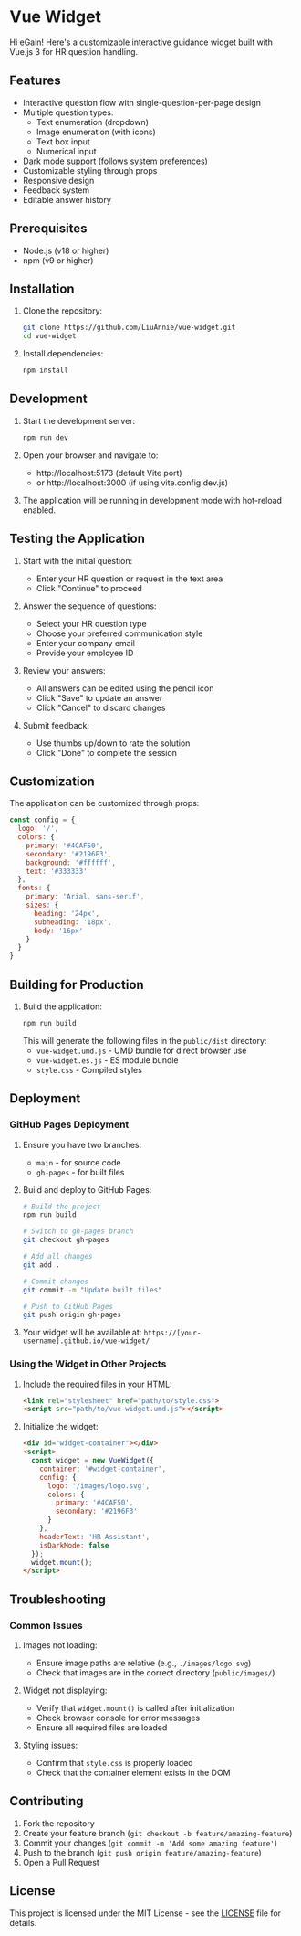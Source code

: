 # Vue Widget

Hi eGain! Here's a customizable interactive guidance widget built with Vue.js 3 for HR question handling.

## Features

- Interactive question flow with single-question-per-page design
- Multiple question types:
  - Text enumeration (dropdown)
  - Image enumeration (with icons)
  - Text box input
  - Numerical input
- Dark mode support (follows system preferences)
- Customizable styling through props
- Responsive design
- Feedback system
- Editable answer history

## Prerequisites

- Node.js (v18 or higher)
- npm (v9 or higher)

## Installation

1. Clone the repository:
   ```bash
   git clone https://github.com/LiuAnnie/vue-widget.git
   cd vue-widget
   ```

2. Install dependencies:
   ```bash
   npm install
   ```

## Development

1. Start the development server:
   ```bash
   npm run dev
   ```

2. Open your browser and navigate to:
   - http://localhost:5173 (default Vite port)
   - or http://localhost:3000 (if using vite.config.dev.js)

3. The application will be running in development mode with hot-reload enabled.

## Testing the Application

1. Start with the initial question:
   - Enter your HR question or request in the text area
   - Click "Continue" to proceed

2. Answer the sequence of questions:
   - Select your HR question type
   - Choose your preferred communication style
   - Enter your company email
   - Provide your employee ID

3. Review your answers:
   - All answers can be edited using the pencil icon
   - Click "Save" to update an answer
   - Click "Cancel" to discard changes

4. Submit feedback:
   - Use thumbs up/down to rate the solution
   - Click "Done" to complete the session

## Customization

The application can be customized through props:

```javascript
const config = {
  logo: '/',
  colors: {
    primary: '#4CAF50',
    secondary: '#2196F3',
    background: '#ffffff',
    text: '#333333'
  },
  fonts: {
    primary: 'Arial, sans-serif',
    sizes: {
      heading: '24px',
      subheading: '18px',
      body: '16px'
    }
  }
}
```

## Building for Production

1. Build the application:
   ```bash
   npm run build
   ```
   This will generate the following files in the `public/dist` directory:
   - `vue-widget.umd.js` - UMD bundle for direct browser use
   - `vue-widget.es.js` - ES module bundle
   - `style.css` - Compiled styles

## Deployment

### GitHub Pages Deployment

1. Ensure you have two branches:
   - `main` - for source code
   - `gh-pages` - for built files

2. Build and deploy to GitHub Pages:
   ```bash
   # Build the project
   npm run build

   # Switch to gh-pages branch
   git checkout gh-pages

   # Add all changes
   git add .

   # Commit changes
   git commit -m "Update built files"

   # Push to GitHub Pages
   git push origin gh-pages
   ```

3. Your widget will be available at:
   `https://[your-username].github.io/vue-widget/`

### Using the Widget in Other Projects

1. Include the required files in your HTML:
   ```html
   <link rel="stylesheet" href="path/to/style.css">
   <script src="path/to/vue-widget.umd.js"></script>
   ```

2. Initialize the widget:
   ```html
   <div id="widget-container"></div>
   <script>
     const widget = new VueWidget({
       container: '#widget-container',
       config: {
         logo: '/images/logo.svg',
         colors: {
           primary: '#4CAF50',
           secondary: '#2196F3'
         }
       },
       headerText: 'HR Assistant',
       isDarkMode: false
     });
     widget.mount();
   </script>
   ```

## Troubleshooting

### Common Issues

1. Images not loading:
   - Ensure image paths are relative (e.g., `./images/logo.svg`)
   - Check that images are in the correct directory (`public/images/`)

2. Widget not displaying:
   - Verify that `widget.mount()` is called after initialization
   - Check browser console for error messages
   - Ensure all required files are loaded

3. Styling issues:
   - Confirm that `style.css` is properly loaded
   - Check that the container element exists in the DOM

## Contributing

1. Fork the repository
2. Create your feature branch (`git checkout -b feature/amazing-feature`)
3. Commit your changes (`git commit -m 'Add some amazing feature'`)
4. Push to the branch (`git push origin feature/amazing-feature`)
5. Open a Pull Request

## License

This project is licensed under the MIT License - see the [LICENSE](LICENSE) file for details.